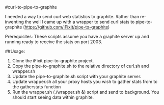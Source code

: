 #curl-to-pipe-to-graphite

I needed a way to send curl web statistics to graphite.  Rather than re-inventing the well I came up with a wrapper 
to send curl stats to pipe-to-graphite (https://github.com/iFixit/pipe-to-graphite)

Prerequisites:  These scripts assume you have a graphite server up and running ready to receive the stats on port 2003.

##Usage:

1. Clone the iFixit pipe-to-graphite project. 
2. Copy the pipe-to-graphite.sh to the relative directory of curl.sh and wrapper.sh
3. Update the pipe-to-graphite.sh script with your graphite server.
4. Update wrapper.sh all your proxy hosts you wish to gather stats from to the gatherstats function
5. Run the wrapper.sh (./wrapper.sh &) script and send to background.  You should start seeing data within graphite. 
